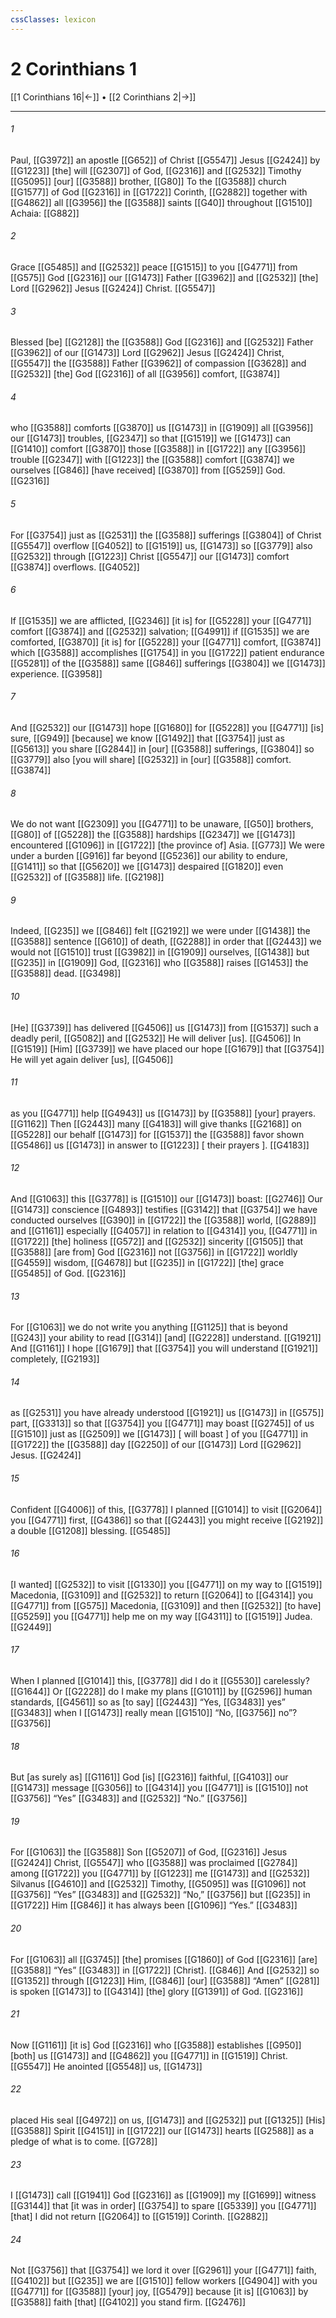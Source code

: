 ```yaml
---
cssClasses: lexicon
---
```


# 2 Corinthians 1

[[1 Corinthians 16|←]] • [[2 Corinthians 2|→]]

---

###### 1
Paul, [[G3972]] an apostle [[G652]] of Christ [[G5547]] Jesus [[G2424]] by [[G1223]] [the] will [[G2307]] of God, [[G2316]] and [[G2532]] Timothy [[G5095]] [our] [[G3588]] brother, [[G80]] To the [[G3588]] church [[G1577]] of God [[G2316]] in [[G1722]] Corinth, [[G2882]] together with [[G4862]] all [[G3956]] the [[G3588]] saints [[G40]] throughout [[G1510]] Achaia: [[G882]]

###### 2
Grace [[G5485]] and [[G2532]] peace [[G1515]] to you [[G4771]] from [[G575]] God [[G2316]] our [[G1473]] Father [[G3962]] and [[G2532]] [the] Lord [[G2962]] Jesus [[G2424]] Christ. [[G5547]]

###### 3
Blessed [be] [[G2128]] the [[G3588]] God [[G2316]] and [[G2532]] Father [[G3962]] of our [[G1473]] Lord [[G2962]] Jesus [[G2424]] Christ, [[G5547]] the [[G3588]] Father [[G3962]] of compassion [[G3628]] and [[G2532]] [the] God [[G2316]] of all [[G3956]] comfort, [[G3874]]

###### 4
who [[G3588]] comforts [[G3870]] us [[G1473]] in [[G1909]] all [[G3956]] our [[G1473]] troubles, [[G2347]] so that [[G1519]] we [[G1473]] can [[G1410]] comfort [[G3870]] those [[G3588]] in [[G1722]] any [[G3956]] trouble [[G2347]] with [[G1223]] the [[G3588]] comfort [[G3874]] we ourselves [[G846]] [have received] [[G3870]] from [[G5259]] God. [[G2316]]

###### 5
For [[G3754]] just as [[G2531]] the [[G3588]] sufferings [[G3804]] of Christ [[G5547]] overflow [[G4052]] to [[G1519]] us, [[G1473]] so [[G3779]] also [[G2532]] through [[G1223]] Christ [[G5547]] our [[G1473]] comfort [[G3874]] overflows. [[G4052]]

###### 6
If [[G1535]] we are afflicted, [[G2346]] [it is] for [[G5228]] your [[G4771]] comfort [[G3874]] and [[G2532]] salvation; [[G4991]] if [[G1535]] we are comforted, [[G3870]] [it is] for [[G5228]] your [[G4771]] comfort, [[G3874]] which [[G3588]] accomplishes [[G1754]] in you [[G1722]] patient endurance [[G5281]] of the [[G3588]] same [[G846]] sufferings [[G3804]] we [[G1473]] experience. [[G3958]]

###### 7
And [[G2532]] our [[G1473]] hope [[G1680]] for [[G5228]] you [[G4771]] [is] sure, [[G949]] [because] we know [[G1492]] that [[G3754]] just as [[G5613]] you share [[G2844]] in [our] [[G3588]] sufferings, [[G3804]] so [[G3779]] also [you will share] [[G2532]] in [our] [[G3588]] comfort. [[G3874]]

###### 8
We do not want [[G2309]] you [[G4771]] to be unaware, [[G50]] brothers, [[G80]] of [[G5228]] the [[G3588]] hardships [[G2347]] we [[G1473]] encountered [[G1096]] in [[G1722]] [the province of] Asia. [[G773]] We were under a burden [[G916]] far beyond [[G5236]] our ability to endure, [[G1411]] so that [[G5620]] we [[G1473]] despaired [[G1820]] even [[G2532]] of [[G3588]] life. [[G2198]]

###### 9
Indeed, [[G235]] we [[G846]] felt [[G2192]] we were under [[G1438]] the [[G3588]] sentence [[G610]] of death, [[G2288]] in order that [[G2443]] we would not [[G1510]] trust [[G3982]] in [[G1909]] ourselves, [[G1438]] but [[G235]] in [[G1909]] God, [[G2316]] who [[G3588]] raises [[G1453]] the [[G3588]] dead. [[G3498]]

###### 10
[He] [[G3739]] has delivered [[G4506]] us [[G1473]] from [[G1537]] such a deadly peril, [[G5082]] and [[G2532]] He will deliver [us]. [[G4506]] In [[G1519]] [Him] [[G3739]] we have placed our hope [[G1679]] that [[G3754]] He will yet again deliver [us], [[G4506]]

###### 11
as you [[G4771]] help [[G4943]] us [[G1473]] by [[G3588]] [your] prayers. [[G1162]] Then [[G2443]] many [[G4183]] will give thanks [[G2168]] on [[G5228]] our behalf [[G1473]] for [[G1537]] the [[G3588]] favor shown [[G5486]] us [[G1473]] in answer to [[G1223]] [ their prayers ]. [[G4183]]

###### 12
And [[G1063]] this [[G3778]] is [[G1510]] our [[G1473]] boast: [[G2746]] Our [[G1473]] conscience [[G4893]] testifies [[G3142]] that [[G3754]] we have conducted ourselves [[G390]] in [[G1722]] the [[G3588]] world, [[G2889]] and [[G1161]] especially [[G4057]] in relation to [[G4314]] you, [[G4771]] in [[G1722]] [the] holiness [[G572]] and [[G2532]] sincerity [[G1505]] that [[G3588]] [are from] God [[G2316]] not [[G3756]] in [[G1722]] worldly [[G4559]] wisdom, [[G4678]] but [[G235]] in [[G1722]] [the] grace [[G5485]] of God. [[G2316]]

###### 13
For [[G1063]] we do not write you anything [[G1125]] that is beyond [[G243]] your ability to read [[G314]] [and] [[G2228]] understand. [[G1921]] And [[G1161]] I hope [[G1679]] that [[G3754]] you will understand [[G1921]] completely, [[G2193]]

###### 14
as [[G2531]] you have already understood [[G1921]] us [[G1473]] in [[G575]] part, [[G3313]] so that [[G3754]] you [[G4771]] may boast [[G2745]] of us [[G1510]] just as [[G2509]] we [[G1473]] [ will boast ] of you [[G4771]] in [[G1722]] the [[G3588]] day [[G2250]] of our [[G1473]] Lord [[G2962]] Jesus. [[G2424]]

###### 15
Confident [[G4006]] of this, [[G3778]] I planned [[G1014]] to visit [[G2064]] you [[G4771]] first, [[G4386]] so that [[G2443]] you might receive [[G2192]] a double [[G1208]] blessing. [[G5485]]

###### 16
[I wanted] [[G2532]] to visit [[G1330]] you [[G4771]] on my way to [[G1519]] Macedonia, [[G3109]] and [[G2532]] to return [[G2064]] to [[G4314]] you [[G4771]] from [[G575]] Macedonia, [[G3109]] and then [[G2532]] [to have] [[G5259]] you [[G4771]] help me on my way [[G4311]] to [[G1519]] Judea. [[G2449]]

###### 17
When I planned [[G1014]] this, [[G3778]] did I do it [[G5530]] carelessly? [[G1644]] Or [[G2228]] do I make my plans [[G1011]] by [[G2596]] human standards, [[G4561]] so as [to say] [[G2443]] “Yes, [[G3483]] yes” [[G3483]] when I [[G1473]] really mean [[G1510]] “No, [[G3756]] no”? [[G3756]]

###### 18
But [as surely as] [[G1161]] God [is] [[G2316]] faithful, [[G4103]] our [[G1473]] message [[G3056]] to [[G4314]] you [[G4771]] is [[G1510]] not [[G3756]] “Yes” [[G3483]] and [[G2532]] “No.” [[G3756]]

###### 19
For [[G1063]] the [[G3588]] Son [[G5207]] of God, [[G2316]] Jesus [[G2424]] Christ, [[G5547]] who [[G3588]] was proclaimed [[G2784]] among [[G1722]] you [[G4771]] by [[G1223]] me [[G1473]] and [[G2532]] Silvanus [[G4610]] and [[G2532]] Timothy, [[G5095]] was [[G1096]] not [[G3756]] “Yes” [[G3483]] and [[G2532]] “No,” [[G3756]] but [[G235]] in [[G1722]] Him [[G846]] it has always been [[G1096]] “Yes.” [[G3483]]

###### 20
For [[G1063]] all [[G3745]] [the] promises [[G1860]] of God [[G2316]] [are] [[G3588]] “Yes” [[G3483]] in [[G1722]] [Christ]. [[G846]] And [[G2532]] so [[G1352]] through [[G1223]] Him, [[G846]] [our] [[G3588]] “Amen” [[G281]] is spoken [[G1473]] to [[G4314]] [the] glory [[G1391]] of God. [[G2316]]

###### 21
Now [[G1161]] [it is] God [[G2316]] who [[G3588]] establishes [[G950]] [both] us [[G1473]] and [[G4862]] you [[G4771]] in [[G1519]] Christ. [[G5547]] He anointed [[G5548]] us, [[G1473]]

###### 22
placed His seal [[G4972]] on us, [[G1473]] and [[G2532]] put [[G1325]] [His] [[G3588]] Spirit [[G4151]] in [[G1722]] our [[G1473]] hearts [[G2588]] as a pledge of what is to come. [[G728]]

###### 23
I [[G1473]] call [[G1941]] God [[G2316]] as [[G1909]] my [[G1699]] witness [[G3144]] that [it was in order] [[G3754]] to spare [[G5339]] you [[G4771]] [that] I did not return [[G2064]] to [[G1519]] Corinth. [[G2882]]

###### 24
Not [[G3756]] that [[G3754]] we lord it over [[G2961]] your [[G4771]] faith, [[G4102]] but [[G235]] we are [[G1510]] fellow workers [[G4904]] with you [[G4771]] for [[G3588]] [your] joy, [[G5479]] because [it is] [[G1063]] by [[G3588]] faith [that] [[G4102]] you stand firm. [[G2476]]

